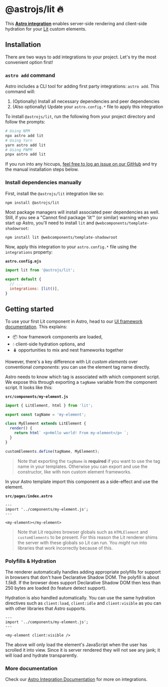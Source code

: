 # @astrojs/lit 🔥

This **[Astro integration][astro-integration]** enables server-side rendering and client-side hydration for your [Lit](https://lit.dev/) custom elements.

## Installation

There are two ways to add integrations to your project. Let's try the most convenient option first!

### `astro add` command

Astro includes a CLI tool for adding first party integrations: `astro add`. This command will:
1. (Optionally) Install all necessary dependencies and peer dependencies
2. (Also optionally) Update your `astro.config.*` file to apply this integration

To install `@astrojs/lit`, run the following from your project directory and follow the prompts:

```sh
# Using NPM
npx astro add lit
# Using Yarn
yarn astro add lit
# Using PNPM
pnpx astro add lit
```

If you run into any hiccups, [feel free to log an issue on our GitHub](https://github.com/withastro/astro/issues) and try the manual installation steps below.

### Install dependencies manually

First, install the `@astrojs/lit` integration like so:

```
npm install @astrojs/lit
```

Most package managers will install associated peer dependencies as well. Still, if you see a "Cannot find package 'lit'" (or similar) warning when you start up Astro, you'll need to install `lit` and `@webcomponents/template-shadowroot`:

```sh
npm install lit @webcomponents/template-shadowroot
```

Now, apply this integration to your `astro.config.*` file using the `integrations` property:

__`astro.config.mjs`__

```js
import lit from '@astrojs/lit';

export default {
  // ...
  integrations: [lit()],
}
```

## Getting started

To use your first Lit component in Astro, head to our [UI framework documentation][astro-ui-frameworks]. This explains:
- 📦 how framework components are loaded,
- 💧 client-side hydration options, and
- 🪆 opportunities to mix and nest frameworks together

However, there's a key difference with Lit _custom elements_ over conventional _components_: you can use the element tag name directly.

Astro needs to know which tag is associated with which component script. We expose this through exporting a `tagName` variable from the component script. It looks like this:

__`src/components/my-element.js`__

```js
import { LitElement, html } from 'lit';

export const tagName = 'my-element';

class MyElement extends LitElement {
  render() {
    return html` <p>Hello world! From my-element</p> `;
  }
}

customElements.define(tagName, MyElement);
```

> Note that exporting the `tagName` is __required__ if you want to use the tag name in your templates. Otherwise you can export and use the constructor, like with non custom element frameworks.

In your Astro template import this component as a side-effect and use the element.

__`src/pages/index.astro`__

```astro
---
import '../components/my-element.js';
---

<my-element></my-element>
```

> Note that Lit requires browser globals such as `HTMLElement` and `customElements` to be present. For this reason the Lit renderer shims the server with these globals so Lit can run. You *might* run into libraries that work incorrectly because of this.

### Polyfills & Hydration

The renderer automatically handles adding appropriate polyfills for support in browsers that don't have Declarative Shadow DOM. The polyfill is about *1.5kB*. If the browser does support Declarative Shadow DOM then less than 250 bytes are loaded (to feature detect support).

Hydration is also handled automatically. You can use the same hydration directives such as `client:load`, `client:idle` and `client:visible` as you can with other libraries that Astro supports.

```astro
---
import '../components/my-element.js';
---

<my-element client:visible />
```

The above will only load the element's JavaScript when the user has scrolled it into view. Since it is server rendered they will not see any jank; it will load and hydrate transparently.

### More documentation

Check our [Astro Integration Documentation][astro-integration] for more on integrations.

[astro-integration]: https://docs.astro.build/en/guides/integrations-guide/
[astro-ui-frameworks]: https://docs.astro.build/en/core-concepts/framework-components/#using-framework-components
